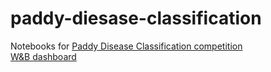 # paddy-diesase-classification

Notebooks for [Paddy Disease Classification competition](https://www.kaggle.com/competitions/paddy-disease-classification) \
[W&B dashboard](https://wandb.ai/konradszafer/paddy-disease-classification?workspace=user-konradszafer)
